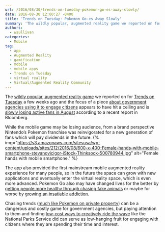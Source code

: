 ```yaml
---
url: /2016/08/30/trends-on-tuesday-pokemon-go-es-away-slowly/
date: 2016-08-30 12:00:27 -0400
title: 'Trends on Tuesday: Pokemon Go-es Away Slowly'
summary: 'The wildly popular, augmented reality game we reported on for Trends on Tuesday a few weeks ago and the focus of a piece&nbsp;about government agencies using it to engage citizens&nbsp;appears to have hit a ceiling and is slowly losing active fans in August according to a recent report in Bloomberg. While the mobile game may'
authors:
  - wsullivan
categories:
  - Mobile
tag:
  - app
  - Augmented Reality
  - gamification
  - mobile
  - mobile apps
  - Trends on Tuesday
  - virtual reality
  - Virtual/Augmented Reality Community
---
```


The [wildly popular, augmented reality game](https://www.WHATEVER/2016/07/12/trends-on-tuesday-adoption-for-pokemon-go-mobile-app-goes-crazy/) we reported on for [Trends on Tuesday](https://www.WHATEVER/tag/trends-on-tuesday/) a few weeks ago and the focus of a piece [about government agencies using it to engage citizens](https://www.WHATEVER/2016/07/12/catch-the-mall-with-pokemon-and-public-services/) appears to have hit a ceiling and is [slowly losing active fans in August](https://www.bloomberg.com/news/articles/2016-08-22/these-charts-show-that-pokemon-go-is-already-in-decline) according to a recent report in Bloomberg.

While the mobile game may be losing audience, from a brand perspective Nintendo’s Pokemon franchise was reinvigorated for a new generation of fans which will pay dividends in the future. {% img="https://s3.amazonaws.com/sitesusa/wp-content/uploads/sites/212/2016/08/600-x-400-Female-hands-with-mobile-smartphone-stevanovicigor-iStock-Thinksock-500780944.jpg" alt="Female hands with mobile smartphone." %} 

The app also provided the first mainstream mobile augmented reality experience for many people, so in the future the space can grow with new applications and eventually enter the virtual reality space, which is even more advanced. Pokemon Go also may have changed lives for the better by [getting people more healthy through chasing fake animals](http://health.usnews.com/wellness/articles/2016-07-11/pokemon-go-has-everyone-exercising) or maybe for worse by [growing an insatiable addiction](http://www.slate.com/articles/technology/gaming/2016/08/i_am_a_hardcore_pokemon_go_player_and_i_might_not_be_ok.html).

Chasing trends ([much like Pokemon on private property](http://nationalreport.net/teen-killed-trespassing-while-playing-pokemon-go/)) can be a dangerous and costly game for government agencies, but paying attention to them and finding [low-cost ways to creatively ride the wave](https://www.WHATEVER/2016/07/12/catch-the-mall-with-pokemon-and-public-services/) like the National Parks Service did can serve as low-hanging fruit for engaging with citizens where they are spending their time and interest.